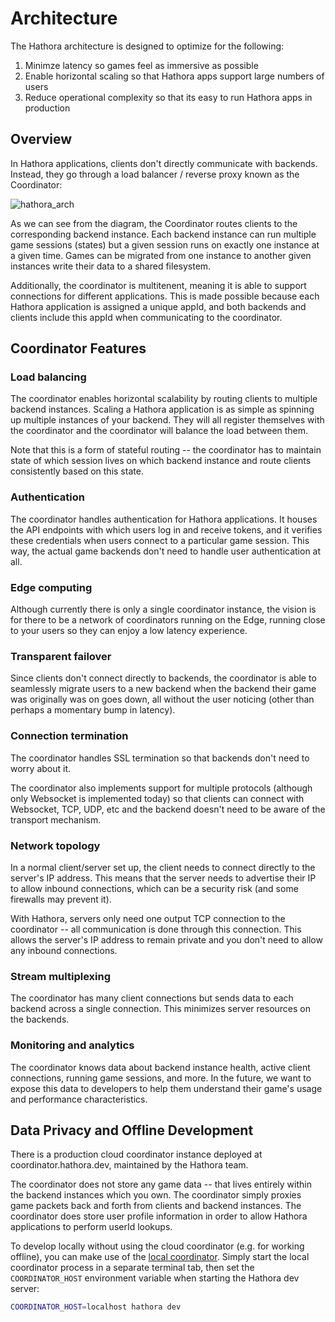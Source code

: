 # Architecture

The Hathora architecture is designed to optimize for the following:

1. Minimze latency so games feel as immersive as possible
2. Enable horizontal scaling so that Hathora apps support large numbers of users
3. Reduce operational complexity so that its easy to run Hathora apps in production

## Overview

In Hathora applications, clients don't directly communicate with backends. Instead, they go through a load balancer / reverse proxy known as the Coordinator:

![hathora_arch](https://user-images.githubusercontent.com/5400947/155237946-68a01494-56ab-4472-975e-67c41eafde59.png)

As we can see from the diagram, the Coordinator routes clients to the corresponding backend instance. Each backend instance can run multiple game sessions (states) but a given session runs on exactly one instance at a given time. Games can be migrated from one instance to another given instances write their data to a shared filesystem.

Additionally, the coordinator is multitenent, meaning it is able to support connections for different applications. This is made possible because each Hathora application is assigned a unique appId, and both backends and clients include this appId when communicating to the coordinator.

## Coordinator Features

### Load balancing

The coordinator enables horizontal scalability by routing clients to multiple backend instances. Scaling a Hathora application is as simple as spinning up multiple instances of your backend. They will all register themselves with the coordinator and the coordinator will balance the load between them.

Note that this is a form of stateful routing -- the coordinator has to maintain state of which session lives on which backend instance and route clients consistently based on this state.

### Authentication

The coordinator handles authentication for Hathora applications. It houses the API endpoints with which users log in and receive tokens, and it verifies these credentials when users connect to a particular game session. This way, the actual game backends don't need to handle user authentication at all.

### Edge computing

Although currently there is only a single coordinator instance, the vision is for there to be a network of coordinators running on the Edge, running close to your users so they can enjoy a low latency experience.

### Transparent failover

Since clients don't connect directly to backends, the coordinator is able to seamlessly migrate users to a new backend when the backend their game was originally was on goes down, all without the user noticing (other than perhaps a momentary bump in latency).

### Connection termination

The coordinator handles SSL termination so that backends don't need to worry about it.

The coordinator also implements support for multiple protocols (although only Websocket is implemented today) so that clients can connect with Websocket, TCP, UDP, etc and the backend doesn't need to be aware of the transport mechanism.

### Network topology

In a normal client/server set up, the client needs to connect directly to the server's IP address. This means that the server needs to advertise their IP to allow inbound connections, which can be a security risk (and some firewalls may prevent it).

With Hathora, servers only need one output TCP connection to the coordinator -- all communication is done through this connection. This allows the server's IP address to remain private and you don't need to allow any inbound connections.

### Stream multiplexing

The coordinator has many client connections but sends data to each backend across a single connection. This minimizes server resources on the backends.

### Monitoring and analytics

The coordinator knows data about backend instance health, active client connections, running game sessions, and more. In the future, we want to expose this data to developers to help them understand their game's usage and performance characteristics.

## Data Privacy and Offline Development

There is a production cloud coordinator instance deployed at coordinator.hathora.dev, maintained by the Hathora team.

The coordinator does not store any game data -- that lives entirely within the backend instances which you own. The coordinator simply proxies game packets back and forth from clients and backend instances. The coordinator does store user profile information in order to allow Hathora applications to perform userId lookups.

To develop locally without using the cloud coordinator (e.g. for working offline), you can make use of the [local coordinator](https://github.com/hathora/local-coordinator). Simply start the local coordinator process in a separate terminal tab, then set the `COORDINATOR_HOST` environment variable when starting the Hathora dev server:

```sh
COORDINATOR_HOST=localhost hathora dev
```
